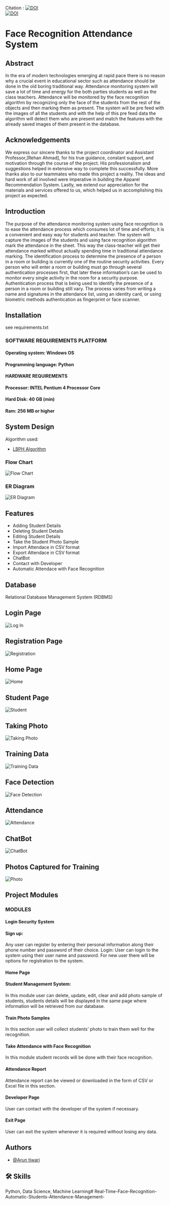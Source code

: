 Citation : [![DOI](https://doi.org/10.22214/ijraset.2025.70984)](https://doi.org/10.22214/ijraset.2025.70984)
       <br>
       [![DOI]( https://www.doi.org/10.56726/IRJMETS65781 )]( https://www.doi.org/10.56726/IRJMETS65781 )
                   

# Face Recognition Attendance System





## Abstract
In the era of modern technologies emerging at rapid pace there is no reason why a crucial event in educational sector such as attendance should be done in the old boring traditional way.
Attendance monitoring system will save a lot of time and energy for the both parties students as well as the class teachers. Attendance will be monitored by the face recognition algorithm by recognizing only the face of the students from the rest of the objects and then marking them as present. The system will be pre feed with the images of all the students and with the help of this pre feed data the algorithm will detect them who are present and match the features with the already saved images of them present in the database.
## Acknowledgements

We express our sincere thanks to the project coordinator and Assistant Professor,[Rehan Ahmad], for his true guidance, constant support, and motivation through the course of the project. His professionalism and suggestions helped in extensive way to complete this successfully. More thanks also to our teammates who made this project a reality. The ideas and hard work of all involved were imperative in building the Apparel Recommendation System. Lastly, we extend our appreciation for the materials and services offered to us, which helped us in accomplishing this project as expected.

## Introduction

The purpose of the attendance monitoring system using face recognition is to ease the attendance process which consumes lot of time and efforts; it is a convenient and easy way for students and teacher. The system will capture the images of the students and using face recognition algorithm mark the attendance in the sheet. This way the class-teacher will get their attendance marked without actually spending time in traditional attendance marking.
The identification process to determine the presence of a person in a room or building is currently one of the routine security activities. Every person who will enter a room or building must go through several authentication processes first, that later these information’s can be used to monitor every single activity in the room for a security purpose. Authentication process that is being used to identify the presence of a person in a room or building still vary. The process varies from writing a name and signatures in the attendance list, using an identity card, or using biometric methods authentication as fingerprint or face scanner.

## Installation

  see requirements.txt

  

### SOFTWARE REQUIREMENTS PLATFORM

#### Operating system: Windows OS

#### Programming language: Python

#### HARDWARE REQUIREMENTS

#### Processor: INTEL Pentium 4 Processor Core
#### Hard Disk: 40 GB (min)
#### Ram: 256 MB or higher


## System Design

Algorithm used:

- [LBPH Algorithm](https://towardsdatascience.com/face-recognition-how-lbph-works-90ec258c3d6b)
 
### Flow Chart


![Flow Chart](https://github.com/aruntiwari-dev/Real-Time-Face-Recognition-Automatic-Students-Attendance-Management-/blob/35658ccb773605d7e494775c297d3fddb64698ec/Flow%20chart%20Final.png)

### ER Diagram
![ER Diagram](https://github.com/aruntiwari-dev/Real-Time-Face-Recognition-Automatic-Students-Attendance-Management/blob/85173080e3f91d0385547ac01510932249a85d11/ER%20Diagram.png)

## Features

- Adding Student Details
- Deleting Student Details
- Editing Student Details
- Take the Student Photo Sample
- Import Attendace in CSV format
- Export Attendace in CSV format
- ChatBot
- Contact with Developer
- Automatic Attendace with Face Recognition


## Database

Relational Database Management System (RDBMS)


## Login Page

![Log In](https://github.com/aruntiwari-dev/Real-Time-Face-Recognition-Automatic-Students-Attendance-Management/blob/8dc95302b9a76f686b0a15fb636b332c09314b83/Screenshots%20Outputs/Log%20in%20page.png)

## Registration Page

![Registration](https://github.com/aruntiwari-dev/Real-Time-Face-Recognition-Automatic-Students-Attendance-Management/blob/8dc95302b9a76f686b0a15fb636b332c09314b83/Screenshots%20Outputs/Register%20page.png)

## Home Page 

![Home](https://github.com/aruntiwari-dev/Real-Time-Face-Recognition-Automatic-Students-Attendance-Management/blob/8dc95302b9a76f686b0a15fb636b332c09314b83/Screenshots%20Outputs/Home%20page.png)

## Student Page

![Student](https://github.com/aruntiwari-dev/Real-Time-Face-Recognition-Automatic-Students-Attendance-Management/blob/8dc95302b9a76f686b0a15fb636b332c09314b83/Screenshots%20Outputs/Student%20page.png)

## Taking Photo

![Taking Photo](https://github.com/aruntiwari-dev/Real-Time-Face-Recognition-Automatic-Students-Attendance-Management/blob/85173080e3f91d0385547ac01510932249a85d11/Screenshots%20Outputs/Taking%20photo.png)

## Training Data

![Training Data](https://github.com/aruntiwari-dev/Real-Time-Face-Recognition-Automatic-Students-Attendance-Management/blob/8dc95302b9a76f686b0a15fb636b332c09314b83/Screenshots%20Outputs/Train%20Data.png)

## Face Detection

![Face Detection](https://github.com/aruntiwari-dev/Real-Time-Face-Recognition-Automatic-Students-Attendance-Management/blob/8dc95302b9a76f686b0a15fb636b332c09314b83/Screenshots%20Outputs/Face%20Recognition.png)

## Attendance

![Attendance](https://github.com/aruntiwari-dev/Real-Time-Face-Recognition-Automatic-Students-Attendance-Management/blob/8dc95302b9a76f686b0a15fb636b332c09314b83/Screenshots%20Outputs/Attendence.png)

## ChatBot

![ChatBot](https://github.com/aruntiwari-dev/Real-Time-Face-Recognition-Automatic-Students-Attendance-Management/blob/8dc95302b9a76f686b0a15fb636b332c09314b83/Screenshots%20Outputs/Chatbot.png)
## Photos Captured for Training

![Photo](https://github.com/aruntiwari-dev/Real-Time-Face-Recognition-Automatic-Students-Attendance-Management/blob/8dc95302b9a76f686b0a15fb636b332c09314b83/Screenshots%20Outputs/student%20data.png)


## Project Modules

### MODULES
#### Login Security System
#### Sign up:
Any user can register by entering their personal information along their phone number and password of their choice.
Login:
User can login to the system using their user name and password. For new user there will be options for registration to the system.
#### Home Page
#### Student Management System:
In this module user can delete, update, edit, clear and add photo sample of students, students details will be displayed in the same page where information will be retrieved from our database.
#### Train Photo Samples
In this section user will collect students’ photo to train them well for the recognition.
#### Take Attendance with Face Recognition
In this module student records will be done with their face recognition.
#### Attendance Report
Attendance report can be viewed or downloaded in the form of CSV or Excel file in this section.
#### Developer Page
User can contact with the developer of the system if necessary.
#### Exit Page
User can exit the system whenever it is required without losing any data.







## Authors

- [@Arun tiwari](https://github.com/aruntiwari-dev)


## 🛠 Skills
Python, Data Science, Machine Learning# Real-Time-Face-Recognition-Automatic-Students-Attendance-Management-
